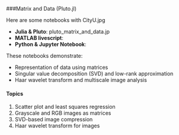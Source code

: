 ###Matrix and Data (Pluto.jl)

Here are some notebooks with CityU.jpg
- **Julia & Pluto**: pluto_matrix_and_data.jp
- **MATLAB livescript**:
- **Python & Jupyter Notebook**:  

These notebooks demonstrate:
- Representation of data using matrices
- Singular value decomposition (SVD) and low-rank approximation
- Haar wavelet transform and multiscale image analysis

#### Topics
1. Scatter plot and least squares regression
2. Grayscale and RGB images as matrices
3. SVD-based image compression
4. Haar wavelet transform for images
